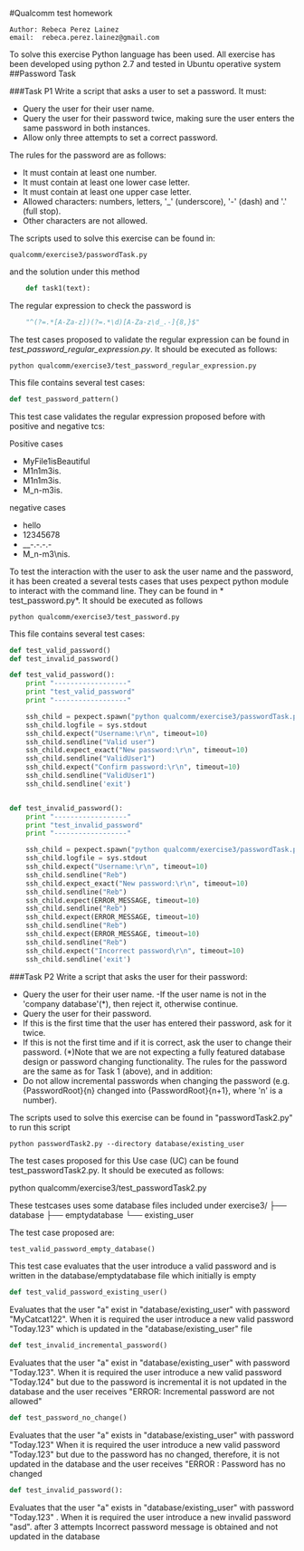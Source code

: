 #Qualcomm test homework

    Author: Rebeca Perez Lainez 
    email:  rebeca.perez.lainez@gmail.com


To solve this exercise Python language has been used. All exercise has been developed using python 2.7 and tested in Ubuntu operative system
##Password Task

###Task P1
Write a script that asks a user to set a password. It must:
- Query the user for their user name.
- Query the user for their password twice, making sure the user enters the same password
in both instances.
- Allow only three attempts to set a correct password.

The rules for the password are as follows:
- It must contain at least one number.
- It must contain at least one lower case letter.
- It must contain at least one upper case letter.
- Allowed characters: numbers, letters, '_' (underscore), '-' (dash) and '.' (full stop).
- Other characters are not allowed.

The scripts used to solve this exercise can be found in:

    qualcomm/exercise3/passwordTask.py

and the solution under this method
```python
    def task1(text):
```

The regular expression to check the password is

```python
    "^(?=.*[A-Za-z])(?=.*\d)[A-Za-z\d_.-]{8,}$"
```

The test cases proposed to validate the regular expression can be found in  *test_password_regular_expression.py*. It should be executed as follows:
 
    python qualcomm/exercise3/test_password_regular_expression.py
   
This file contains several test cases:

```python
def test_password_pattern()
```
This test case validates the regular expression proposed before with positive and negative tcs:

Positive cases
- MyFile1isBeautiful
- M1n1m3is.
- M1n1m3is.
- M_n-m3is.
   
negative cases
- hello
- 12345678
- __-.-.-.-
- M_n-m3\nis.


To test the interaction with the user to ask the user name and the password, it has been created a several tests cases that uses pexpect python module  to interact with the command line. They can be found in *
test_password.py*. It should be executed as follows

    python qualcomm/exercise3/test_password.py
    

This file contains several test cases:

```python
def test_valid_password()
def test_invalid_password()
```

```python
def test_valid_password():
    print "------------------"
    print "test_valid_password"
    print "------------------"

    ssh_child = pexpect.spawn("python qualcomm/exercise3/passwordTask.py")
    ssh_child.logfile = sys.stdout
    ssh_child.expect("Username:\r\n", timeout=10)
    ssh_child.sendline("Valid user")
    ssh_child.expect_exact("New password:\r\n", timeout=10)
    ssh_child.sendline("ValidUser1")
    ssh_child.expect("Confirm password:\r\n", timeout=10)
    ssh_child.sendline("ValidUser1")
    ssh_child.sendline('exit')


def test_invalid_password():
    print "------------------"
    print "test_invalid_password"
    print "------------------"

    ssh_child = pexpect.spawn("python qualcomm/exercise3/passwordTask.py")
    ssh_child.logfile = sys.stdout
    ssh_child.expect("Username:\r\n", timeout=10)
    ssh_child.sendline("Reb")
    ssh_child.expect_exact("New password:\r\n", timeout=10)
    ssh_child.sendline("Reb")
    ssh_child.expect(ERROR_MESSAGE, timeout=10)
    ssh_child.sendline("Reb")
    ssh_child.expect(ERROR_MESSAGE, timeout=10)
    ssh_child.sendline("Reb")
    ssh_child.expect(ERROR_MESSAGE, timeout=10)
    ssh_child.sendline("Reb")
    ssh_child.expect("Incorrect password\r\n", timeout=10)
    ssh_child.sendline('exit')

```
###Task P2
Write a script that asks the user for their password:
- Query the user for their user name.
-If the user name is not in the 'company database'(*), then reject it, otherwise continue.
- Query the user for their password.
- If this is the first time that the user has entered their password, ask for it twice.
- If this is not the first time and if it is correct, ask the user to change their password.
(*)Note that we are not expecting a fully featured database design or password changing functionality.
The rules for the password are the same as for Task 1 (above), and in addition:
- Do not allow incremental passwords when changing the password (e.g.
{PasswordRoot}{n} changed into {PasswordRoot}{n+1}, where 'n' is a number).


The scripts used to solve this exercise can be found in "passwordTask2.py" to run this script  

    python passwordTask2.py --directory database/existing_user
    
The test cases proposed for this Use case (UC) can be found test_passwordTask2.py. It should be executed as follows:

   python qualcomm/exercise3/test_passwordTask2.py
    
These testcases uses some database files included under 
exercise3/
    ├── database
       ├── emptydatabase 
       └── existing_user 

The test case proposed are:

```python
test_valid_password_empty_database()
```
This test case evaluates that the user introduce a valid password and is written in the database/emptydatabase file which initially is empty

```python
def test_valid_password_existing_user()
```
Evaluates that the user "a" exist in "database/existing_user" with password "MyCatcat122". When it is required the user introduce a new valid password  "Today.123" which is updated in the  "database/existing_user" file

```python
def test_invalid_incremental_password()
```
Evaluates that the user "a" exist in "database/existing_user" with password "Today.123". When it is required the user introduce a new valid password  "Today.124" but due to the password is incremental it is not updated in the database and the user receives "ERROR: Incremental password are not allowed"
  
```python
def test_password_no_change()
```
Evaluates that the user "a" exists in "database/existing_user" with password "Today.123"  When it is required the user introduce a new valid password  "Today.123" but due to the password has no changed,     therefore,  it is not updated in the database and the user receives "ERROR : Password has no changed

```python
def test_invalid_password():
```   
Evaluates that the user "a" exists in "database/existing_user" with password "Today.123" . When it is required the user introduce a new invalid password  "asd". after 3 attempts Incorrect password message is obtained and not updated in the database